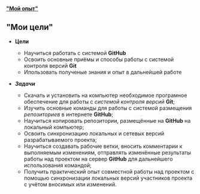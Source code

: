 #### ["Мой опыт"](/My%20experience.md)

## "Мои цели"

* **Цели**
    * Научиться работать с системой **GitHub**
    * Освоить основные приёмы и способы работы с системой контроля версий **Git**
    * Ипользовать полученые знания и опыт в дальнейшей работе

* ***Задачи***
     * Скачать и установить на компьютер необходимое програмное обеспечение для работы с *системой контроля версий* **Git**;
     * Изучить основные команды для работы с системой размещения *репозиториев* в интернете **GitHub**;
     * Научиться копировать репозитории, размещённые на **GitHub** на локальный компьютер;
     * Освоить синхронизацию локальных и сетевых версий разрабатываемого проекта;
     * Научиться создавать рабочие ветки, вносить комментарии к выполняемым изменениям, отправлять изменённые результаты работы над проектом на сервер **GitHub** для дальнейшего использования командой;
     * Получить практический опыт совместной работы над проектом с помощью синхронизации локальных версий участников проекта с учётом вносимых или изменений.
